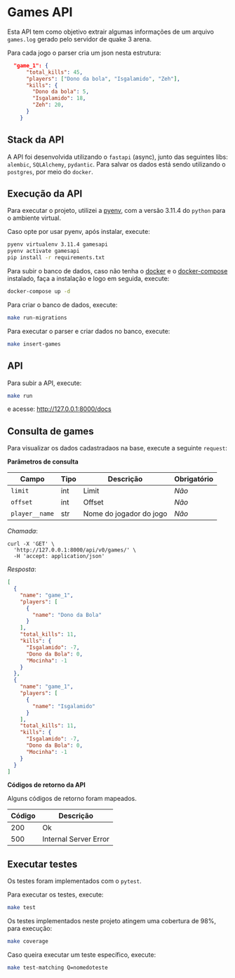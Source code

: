 # Games API

Esta API tem como objetivo extrair algumas informações de um arquivo `games.log` gerado pelo servidor de quake 3 arena. 

Para cada jogo o parser cria um json nesta estrutura:

```json
  "game_1": {
      "total_kills": 45,
      "players": ["Dono da bola", "Isgalamido", "Zeh"],
      "kills": {
        "Dono da bola": 5,
        "Isgalamido": 18,
        "Zeh": 20,
      }
    }
```

## Stack da API

A API foi desenvolvida utilizando o `fastapi` (async), junto das seguintes libs: `alembic`, `SQLAlchemy`, `pydantic`. Para salvar os dados está sendo utilizando o `postgres`, por meio do `docker`.

## Execução da API

Para executar o projeto, utilizei a [pyenv](https://github.com/pyenv/pyenv), com a versão 3.11.4 do `python` para o ambiente virtual.

Caso opte por usar pyenv, após instalar, execute:

```bash
pyenv virtualenv 3.11.4 gamesapi
pyenv activate gamesapi
pip install -r requirements.txt
```
Para subir o banco de dados, caso não tenha o [docker](https://docs.docker.com/engine/install/ubuntu/) e o [docker-compose](https://docs.docker.com/compose/install/linux/) instalado, faça a instalação e logo em seguida, execute:

```bash
docker-compose up -d
```

Para criar o banco de dados, execute:

```bash
make run-migrations
```

Para executar o parser e criar dados no banco, execute:

```bash
make insert-games
```

## API

Para subir a API, execute:
```bash
make run
```
e acesse: http://127.0.0.1:8000/docs

## Consulta de games

Para visualizar os dados cadastradaos na base, execute a seguinte `request`:

**Parâmetros de consulta**

| Campo | Tipo | Descrição | Obrigatório |
|-------------|--------|----|---------------|
| `limit` | int | Limit | _Não_ |
| `offset` | int | Offset | _Não_ |
| `player__name` | str | Nome do jogador do jogo | _Não_ |


_Chamada_:

```shell
curl -X 'GET' \
  'http://127.0.0.1:8000/api/v0/games/' \
  -H 'accept: application/json'
```

_Resposta_:

```json
[
  {
    "name": "game_1",
    "players": [
      {
        "name": "Dono da Bola"
      }
    ],
    "total_kills": 11,
    "kills": {
      "Isgalamido": -7,
      "Dono da Bola": 0,
      "Mocinha": -1
    }
  },
  {
    "name": "game_1",
    "players": [
      {
        "name": "Isgalamido"
      }
    ],
    "total_kills": 11,
    "kills": {
      "Isgalamido": -7,
      "Dono da Bola": 0,
      "Mocinha": -1
    }
  }
]
```

**Códigos de retorno da API**

Alguns códigos de retorno foram mapeados.

| Código | Descrição              |
|--------|------------------------|
|  200   |  Ok                    |
|  500   |  Internal Server Error |
## Executar testes

Os testes foram implementados com o `pytest`.

Para executar os testes, execute:

```bash
make test
```
Os testes implementados neste projeto atingem uma cobertura de 98%, para execução:

```bash
make coverage
```
Caso queira executar um teste específico, execute:

```bash
make test-matching Q=nomedoteste
```